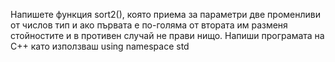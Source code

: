 Напишете функция sort2(), която приема за
параметри две променливи от числов тип и ако първата е по-голяма от втората им разменя стойностите и в противен случай не прави нищо. Напиши програмата на C++ като използваш using namespace std

